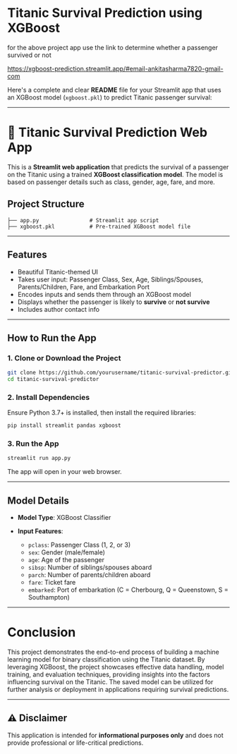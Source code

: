 # Titanic Survival Prediction using XGBoost
for the above project app use the link to determine whether a passenger survived or not 

https://xgboost-prediction.streamlit.app/#email-ankitasharma7820-gmail-com

Here's a complete and clear **README** file for your Streamlit app that uses an XGBoost model (`xgboost.pkl`) to predict Titanic passenger survival:

---

# 🚢 Titanic Survival Prediction Web App

This is a **Streamlit web application** that predicts the survival of a passenger on the Titanic using a trained **XGBoost classification model**. The model is based on passenger details such as class, gender, age, fare, and more.

##  Project Structure

```
├── app.py                # Streamlit app script
├── xgboost.pkl           # Pre-trained XGBoost model file
```

---

##  Features

* Beautiful Titanic-themed UI
* Takes user input: Passenger Class, Sex, Age, Siblings/Spouses, Parents/Children, Fare, and Embarkation Port
* Encodes inputs and sends them through an XGBoost model
* Displays whether the passenger is likely to **survive** or **not survive**
* Includes author contact info

---

##  How to Run the App

### 1. Clone or Download the Project

```bash
git clone https://github.com/yourusername/titanic-survival-predictor.git
cd titanic-survival-predictor
```

### 2. Install Dependencies

Ensure Python 3.7+ is installed, then install the required libraries:

```bash
pip install streamlit pandas xgboost
```

### 3. Run the App

```bash
streamlit run app.py
```

The app will open in your web browser.

---

##  Model Details

* **Model Type**: XGBoost Classifier
* **Input Features**:

  * `pclass`: Passenger Class (1, 2, or 3)
  * `sex`: Gender (male/female)
  * `age`: Age of the passenger
  * `sibsp`: Number of siblings/spouses aboard
  * `parch`: Number of parents/children aboard
  * `fare`: Ticket fare
  * `embarked`: Port of embarkation (C = Cherbourg, Q = Queenstown, S = Southampton)

---

# Conclusion
This project demonstrates the end-to-end process of building a machine learning model for binary classification using the Titanic dataset. By leveraging XGBoost, the project showcases effective data handling, model training, and evaluation techniques, providing insights into the factors influencing survival on the Titanic. The saved model can be utilized for further analysis or deployment in applications requiring survival predictions.

---

## ⚠️ Disclaimer

This application is intended for **informational purposes only** and does not provide professional or life-critical predictions.
